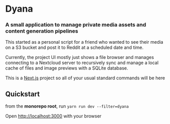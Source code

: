 # Dyana

### A small application to manage private media assets and content generation pipelines

This started as a personal script for a friend who wanted to see their media on a S3 bucket and post it to Reddit at a scheduled date and time.

Currently, the project UI mostly just shows a file browser and manages connecting to a Nextcloud server to recursively sync and manage a local cache of files and image previews with a SQLite database.

This is a [Next.js](https://nextjs.org/) project so all of your usual standard commands will be here

## Quickstart

from the **monorepo root**, run `yarn run dev --filter=dyana`

Open [http://localhost:3000](http://localhost:3000) with your browser
